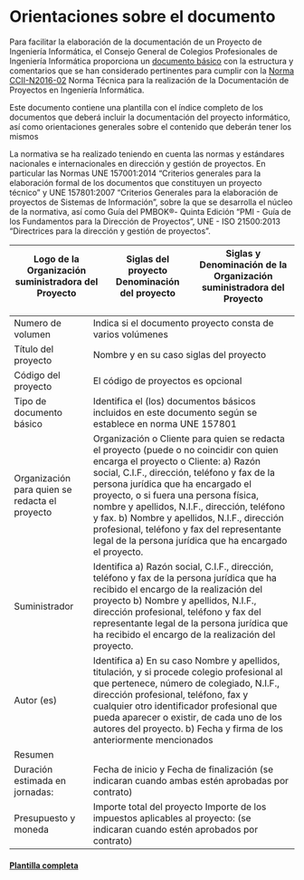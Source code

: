# Orientaciones sobre el documento

Para facilitar la elaboración de la documentación de un Proyecto de Ingeniería Informática,
el Consejo General de Colegios Profesionales de Ingeniería Informática proporciona un [documento básico](https://www.inf.upv.es/www/etsinf/wp-content/uploads/2018/05/plantillaNorma.pdf) con la estructura y comentarios que se han considerado pertinentes para cumplir con la [Norma CCII-N2016-02](http://cpiicm.es/wp-content/uploads/sites/3/2016/11/CCII-N2016-02-Norma-Tecnica-para-la-realizacion-de-la-Documentacion-de-Proyectos-en-Ingenieria-Informatica-V1.0-f.pdf) Norma Técnica para la
realización de la Documentación de Proyectos en Ingeniería Informática. 

Este documento contiene una plantilla con el índice completo de los documentos que deberá incluir la documentación del proyecto informático, así como orientaciones generales sobre el contenido que deberán tener los mismos

La normativa se ha realizado teniendo en cuenta las normas y estándares nacionales e internacionales en dirección y gestión de proyectos. En particular las Normas UNE 157001:2014 “Criterios generales para la elaboración formal de los documentos que constituyen un proyecto técnico” y UNE 157801:2007 “Criterios Generales para la elaboración de proyectos de Sistemas de Información”, sobre la que se desarrolla el
núcleo de la normativa, así como Guía del PMBOK®- Quinta Edición “PMI - Guía de los Fundamentos para la Dirección de Proyectos”, UNE - ISO 21500:2013 “Directrices para la dirección y gestión de proyectos”.

| Logo de la Organización suministradora del Proyecto|Siglas del proyecto Denominación del proyecto|Siglas y Denominación de la Organización suministradora del Proyecto|
|---|---|---|

|  |   |
|---|---|
|Numero de volumen |Indica si el documento proyecto consta de varios volúmenes|
|Título del proyecto| Nombre y en su caso siglas del proyecto|
|Código del proyecto| El código de proyectos es opcional|
|Tipo de documento básico |Identifica el (los) documentos básicos incluidos en este documento según se establece en norma UNE 157801|
|Organización para quien se redacta el proyecto| Organización o Cliente para quien se redacta el proyecto (puede o no coincidir con quien encarga el proyecto o Cliente: a) Razón social, C.I.F., dirección, teléfono y fax de la persona jurídica que ha encargado el proyecto, o si fuera una persona física, nombre y apellidos, N.I.F., dirección, teléfono y fax. b) Nombre y apellidos, N.I.F., dirección profesional, teléfono y fax del representante legal de la persona jurídica que ha encargado el proyecto.|
|Suministrador|Identifica a) Razón social, C.I.F., dirección, teléfono y fax de la persona jurídica que ha recibido el encargo de la realización del proyecto b) Nombre y apellidos, N.I.F., dirección profesional, teléfono y fax del representante legal de la persona jurídica que ha recibido el encargo de la realización del proyecto.|
|Autor (es) |Identifica a) En su caso Nombre y apellidos, titulación, y si procede colegio profesional al que pertenece, número de colegiado, N.I.F., dirección profesional, teléfono, fax y cualquier otro identificador profesional que pueda aparecer o existir, de cada uno de los autores del proyecto. b) Fecha y firma de los anteriormente mencionados|
|Resumen|  |
|Duración estimada en jornadas: |Fecha de inicio y Fecha de finalización (se indicaran cuando ambas estén aprobadas por contrato)|
|Presupuesto y moneda |Importe total del proyecto Importe de los impuestos aplicables al proyecto: (se indicaran cuando estén aprobados por contrato)|

#### [Plantilla completa](https://www.inf.upv.es/www/etsinf/wp-content/uploads/2018/05/plantillaNorma.pdf)
